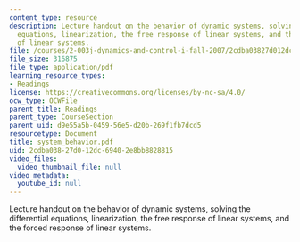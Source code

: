 ```yaml
---
content_type: resource
description: Lecture handout on the behavior of dynamic systems, solving the differential
  equations, linearization, the free response of linear systems, and the forced response
  of linear systems.
file: /courses/2-003j-dynamics-and-control-i-fall-2007/2cdba03827d012dc69402e8bb8828815_system_behavior.pdf
file_size: 316875
file_type: application/pdf
learning_resource_types:
- Readings
license: https://creativecommons.org/licenses/by-nc-sa/4.0/
ocw_type: OCWFile
parent_title: Readings
parent_type: CourseSection
parent_uid: d9e55a5b-0459-56e5-d20b-269f1fb7dcd5
resourcetype: Document
title: system_behavior.pdf
uid: 2cdba038-27d0-12dc-6940-2e8bb8828815
video_files:
  video_thumbnail_file: null
video_metadata:
  youtube_id: null
---
```

Lecture handout on the behavior of dynamic systems, solving the differential equations, linearization, the free response of linear systems, and the forced response of linear systems.